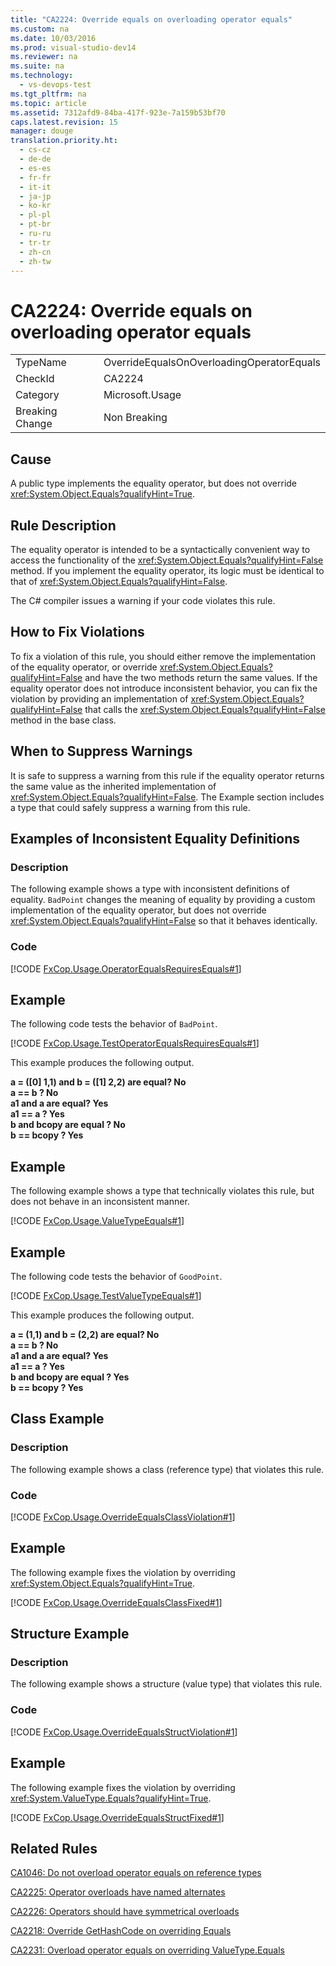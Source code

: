 ```yaml
---
title: "CA2224: Override equals on overloading operator equals"
ms.custom: na
ms.date: 10/03/2016
ms.prod: visual-studio-dev14
ms.reviewer: na
ms.suite: na
ms.technology: 
  - vs-devops-test
ms.tgt_pltfrm: na
ms.topic: article
ms.assetid: 7312afd9-84ba-417f-923e-7a159b53bf70
caps.latest.revision: 15
manager: douge
translation.priority.ht: 
  - cs-cz
  - de-de
  - es-es
  - fr-fr
  - it-it
  - ja-jp
  - ko-kr
  - pl-pl
  - pt-br
  - ru-ru
  - tr-tr
  - zh-cn
  - zh-tw
---
```

# CA2224: Override equals on overloading operator equals
|||  
|-|-|  
|TypeName|OverrideEqualsOnOverloadingOperatorEquals|  
|CheckId|CA2224|  
|Category|Microsoft.Usage|  
|Breaking Change|Non Breaking|  
  
## Cause  
 A public type implements the equality operator, but does not override <xref:System.Object.Equals?qualifyHint=True>.  
  
## Rule Description  
 The equality operator is intended to be a syntactically convenient way to access the functionality of the <xref:System.Object.Equals?qualifyHint=False> method. If you implement the equality operator, its logic must be identical to that of <xref:System.Object.Equals?qualifyHint=False>.  
  
 The C# compiler issues a warning if your code violates this rule.  
  
## How to Fix Violations  
 To fix a violation of this rule, you should either remove the implementation of the equality operator, or override <xref:System.Object.Equals?qualifyHint=False> and have the two methods return the same values. If the equality operator does not introduce inconsistent behavior, you can fix the violation by providing an implementation of <xref:System.Object.Equals?qualifyHint=False> that calls the <xref:System.Object.Equals?qualifyHint=False> method in the base class.  
  
## When to Suppress Warnings  
 It is safe to suppress a warning from this rule if the equality operator returns the same value as the inherited implementation of <xref:System.Object.Equals?qualifyHint=False>. The Example section includes a type that could safely suppress a warning from this rule.  
  
## Examples of Inconsistent Equality Definitions  
  
### Description  
 The following example shows a type with inconsistent definitions of equality. `BadPoint` changes the meaning of equality by providing a custom implementation of the equality operator, but does not override <xref:System.Object.Equals?qualifyHint=False> so that it behaves identically.  
  
### Code  
 [!CODE [FxCop.Usage.OperatorEqualsRequiresEquals#1](../CodeSnippet/VS_Snippets_CodeAnalysis/FxCop.Usage.OperatorEqualsRequiresEquals#1)]  
  
## Example  
 The following code tests the behavior of `BadPoint`.  
  
 [!CODE [FxCop.Usage.TestOperatorEqualsRequiresEquals#1](../CodeSnippet/VS_Snippets_CodeAnalysis/FxCop.Usage.TestOperatorEqualsRequiresEquals#1)]  
  
 This example produces the following output.  
  
 **a =  ([0] 1,1) and b = ([1] 2,2) are equal? No**  
**a == b ? No**  
**a1 and a are equal? Yes**  
**a1 == a ? Yes**  
**b and bcopy are equal ? No**  
**b == bcopy ? Yes**   
## Example  
 The following example shows a type that technically violates this rule, but does not behave in an inconsistent manner.  
  
 [!CODE [FxCop.Usage.ValueTypeEquals#1](../CodeSnippet/VS_Snippets_CodeAnalysis/FxCop.Usage.ValueTypeEquals#1)]  
  
## Example  
 The following code tests the behavior of `GoodPoint`.  
  
 [!CODE [FxCop.Usage.TestValueTypeEquals#1](../CodeSnippet/VS_Snippets_CodeAnalysis/FxCop.Usage.TestValueTypeEquals#1)]  
  
 This example produces the following output.  
  
 **a =  (1,1) and b = (2,2) are equal? No**  
**a == b ? No**  
**a1 and a are equal? Yes**  
**a1 == a ? Yes**  
**b and bcopy are equal ? Yes**  
**b == bcopy ? Yes**   
## Class Example  
  
### Description  
 The following example shows a class (reference type) that violates this rule.  
  
### Code  
 [!CODE [FxCop.Usage.OverrideEqualsClassViolation#1](../CodeSnippet/VS_Snippets_CodeAnalysis/FxCop.Usage.OverrideEqualsClassViolation#1)]  
  
## Example  
 The following example fixes the violation by overriding <xref:System.Object.Equals?qualifyHint=True>.  
  
 [!CODE [FxCop.Usage.OverrideEqualsClassFixed#1](../CodeSnippet/VS_Snippets_CodeAnalysis/FxCop.Usage.OverrideEqualsClassFixed#1)]  
  
## Structure Example  
  
### Description  
 The following example shows a structure (value type) that violates this rule.  
  
### Code  
 [!CODE [FxCop.Usage.OverrideEqualsStructViolation#1](../CodeSnippet/VS_Snippets_CodeAnalysis/FxCop.Usage.OverrideEqualsStructViolation#1)]  
  
## Example  
 The following example fixes the violation by overriding <xref:System.ValueType.Equals?qualifyHint=True>.  
  
 [!CODE [FxCop.Usage.OverrideEqualsStructFixed#1](../CodeSnippet/VS_Snippets_CodeAnalysis/FxCop.Usage.OverrideEqualsStructFixed#1)]  
  
## Related Rules  
 [CA1046: Do not overload operator equals on reference types](../VS_IDE/CA1046--Do-not-overload-operator-equals-on-reference-types.md)  
  
 [CA2225: Operator overloads have named alternates](../VS_IDE/CA2225--Operator-overloads-have-named-alternates.md)  
  
 [CA2226: Operators should have symmetrical overloads](../VS_IDE/CA2226--Operators-should-have-symmetrical-overloads.md)  
  
 [CA2218: Override GetHashCode on overriding Equals](../VS_IDE/CA2218--Override-GetHashCode-on-overriding-Equals.md)  
  
 [CA2231: Overload operator equals on overriding ValueType.Equals](../VS_IDE/CA2231--Overload-operator-equals-on-overriding-ValueType.Equals.md)